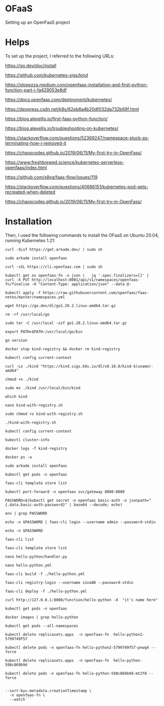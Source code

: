 # OFaaS
Setting up an OpenFaaS project

# Helps
To set up the project, I referred to the following URLs:

https://go.dev/doc/install

https://github.com/kubernetes-sigs/kind

https://slopezza.medium.com/openfaas-installation-and-first-python-function-part-i-fa429053e8df

https://docs.openfaas.com/deployment/kubernetes/

https://devpress.csdn.net/k8s/62eb8a4b20df032da732b69f.html

https://blog.alexellis.io/first-faas-python-function/

https://blog.alexellis.io/troubleshooting-on-kubernetes/

https://stackoverflow.com/questions/52369247/namespace-stuck-as-terminating-how-i-removed-it

https://chaoscodes.github.io/2019/06/11/My-first-try-in-OpenFass/

https://www.freshbrewed.science/kubernetes-serverless-openfaas/index.html

https://github.com/s8sg/faas-flow/issues/119

https://stackoverflow.com/questions/40686151/kubernetes-pod-gets-recreated-when-deleted

https://chaoscodes.github.io/2019/06/11/My-first-try-in-OpenFass/

# Installation

Then, I used the following commands to install the OFaaS on Ubuntu 20.04, running Kubernetes 1.21:

  ```curl -SLsf https://get.arkade.dev/ | sudo sh```
  
  ```sudo arkade install openfaas```

  ```curl -sSL https://cli.openfaas.com | sudo sh```

  ```kubectl get ns openfaas-fn -o json |   jq '.spec.finalizers=[]' |   curl -X PUT http://localhost:8001/api/v1/namespaces/openfaas-fn/finalize -H "Content-Type: application/json" --data @-```
  
  ```kubectl apply -f https://raw.githubusercontent.com/openfaas/faas-netes/master/namespaces.yml```
  
  ```wget https://go.dev/dl/go1.20.2.linux-amd64.tar.gz```
  
  ```rm -rf /usr/local/go```
  
  ```sudo tar -C /usr/local -xzf go1.20.2.linux-amd64.tar.gz```
  
  ```export PATH=$PATH:/usr/local/go/bin```
  
  ```go version```
  
  ```docker stop kind-registry && docker rm kind-registry```
  
  
  ```kubectl config current-context```
  
  ```curl -Lo ./kind "https://kind.sigs.k8s.io/dl/v0.18.0/kind-$(uname)-amd64"```
  
  ```chmod +x ./kind```
  
  ```sudo mv ./kind /usr/local/bin/kind```
  
  ```which kind```
  
  ```nano kind-with-registry.sh```
  
  ```sudo chmod +x kind-with-registry.sh```
  
  ```./kind-with-registry.sh```
  
  ```kubectl config current-context```
  
  ```kubectl cluster-info```
  
  ```docker logs -f kind-registry```
  
  ```docker ps -a```
  
  ```sudo arkade install openfaas```
  
  ```kubectl get pods -n openfaas```
  
  ```faas-cli template store list```

  ```kubectl port-forward -n openfaas svc/gateway 8080:8080```

  ```PASSWORD=$(kubectl get secret -n openfaas basic-auth -o jsonpath="{.data.basic-auth-password}" | base64 --decode; echo)```
  
  ```env | grep PASSWORD```
  
  ```echo -n $PASSWORD | faas-cli login --username admin --password-stdin```
  
  ```echo -n $PASSWORD```
  
  ```faas-cli list```
  
  ```faas-cli template store list```
  
  ```nano hello-python/handler.py```
  
  ```nano hello-python.yml```
  
  ```faas-cli build -f ./hello-python.yml```
  
  ```faas-cli registry-login --username sina88 --password-stdin```
  
  ```faas-cli deploy -f ./hello-python.yml```
  
  ```curl http://127.0.0.1:8080/function/hello-python -d  "it's name here"```
  
  ```kubectl get pods -n openfaas```
  
  ```docker images | grep hello-python```
  
  ```kubectl get pods --all-namespaces```
  
  ```kubectl delete replicasets.apps  -n openfaas-fn  hello-python2-5799749f57```
  
  ```kubectl delete pods -n openfaas-fn hello-python2-5799749f57-pnwq4 --force```
  
  ```kubectl delete replicasets.apps  -n openfaas-fn  hello-python-598c869b9d```
  
  ```kubectl delete pods -n openfaas-fn hello-python-598c869b9d-mt2f8 --force```
  
  ```kubectl get events \

  --sort-by=.metadata.creationTimestamp \
    -n openfaas-fn \
    --watch```
